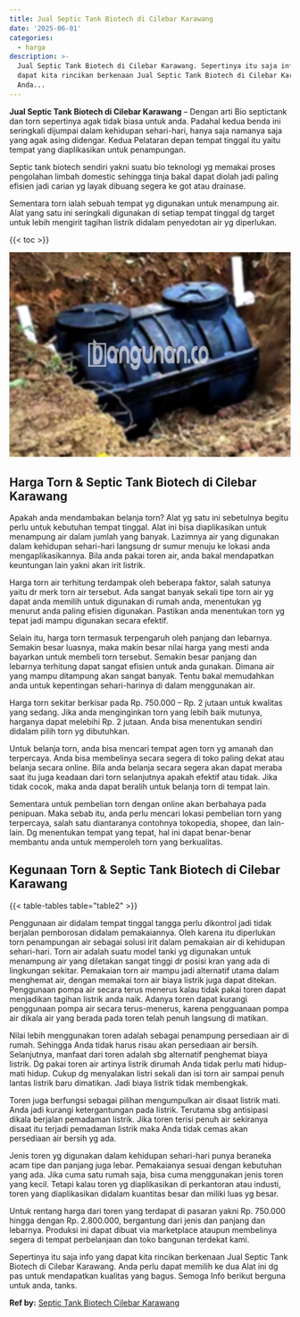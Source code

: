 ```yaml
---
title: Jual Septic Tank Biotech di Cilebar Karawang
date: '2025-06-01'
categories:
  - harga
description: >-
  Jual Septic Tank Biotech di Cilebar Karawang. Sepertinya itu saja info yang
  dapat kita rincikan berkenaan Jual Septic Tank Biotech di Cilebar Karawang.
  Anda...
---
```


**Jual Septic Tank Biotech di Cilebar Karawang** – Dengan arti Bio septictank dan torn sepertinya agak tidak biasa untuk anda. Padahal kedua benda ini seringkali dijumpai dalam kehidupan sehari-hari, hanya saja namanya saja yang agak asing didengar. Kedua Pelataran depan tempat tinggal itu yaitu tempat yang diaplikasikan untuk penampungan.

Septic tank biotech sendiri yakni suatu bio teknologi yg memakai proses pengolahan limbah domestic sehingga tinja bakal dapat diolah jadi paling efisien jadi carian yg layak dibuang segera ke got atau drainase.

Sementara torn ialah sebuah tempat yg digunakan untuk menampung air. Alat yang satu ini seringkali digunakan di setiap tempat tinggal dg target untuk lebih mengirit tagihan listrik didalam penyedotan air yg diperlukan.

{{< toc >}}

![Jual Septic Tank Biotech di Cilebar Karawang](/images/jual-bio-septictank-30.png)

## Harga Torn & Septic Tank Biotech di Cilebar Karawang

Apakah anda mendambakan belanja torn? Alat yg satu ini sebetulnya begitu perlu untuk kebutuhan tempat tinggal. Alat ini bisa diaplikasikan untuk menampung air dalam jumlah yang banyak. Lazimnya air yang digunakan dalam kehidupan sehari-hari langsung dr sumur menuju ke lokasi anda mengaplikasikannya. Bila anda pakai toren air, anda bakal mendapatkan keuntungan lain yakni akan irit listrik.

Harga torn air terhitung terdampak oleh beberapa faktor, salah satunya yaitu dr merk torn air tersebut. Ada sangat banyak sekali tipe torn air yg dapat anda memilih untuk digunakan di rumah anda, menentukan yg menurut anda paling efisien digunakan. Pastikan anda menentukan torn yg tepat jadi mampu digunakan secara efektif.

Selain itu, harga torn termasuk terpengaruh oleh panjang dan lebarnya. Semakin besar luasnya, maka makin besar nilai harga yang mesti anda bayarkan untuk membeli torn tersebut. Semakin besar panjang dan lebarnya terhitung dapat sangat efisien untuk anda gunakan. Dimana air yang mampu ditampung akan sangat banyak. Tentu bakal memudahkan anda untuk kepentingan sehari-harinya di dalam menggunakan air.

Harga torn sekitar berkisar pada Rp. 750.000 – Rp. 2 jutaan untuk kwalitas yang sedang. Jika anda menginginkan torn yang lebih baik mutunya, harganya dapat melebihi Rp. 2 jutaan. Anda bisa menentukan sendiri didalam pilih torn yg dibutuhkan.

Untuk belanja torn, anda bisa mencari tempat agen torn yg amanah dan terpercaya. Anda bisa membelinya secara segera di toko paling dekat atau belanja secara online. Bila anda belanja secara segera akan dapat meraba saat itu juga keadaan dari torn selanjutnya apakah efektif atau tidak. Jika tidak cocok, maka anda dapat beralih untuk belanja torn di tempat lain.

Sementara untuk pembelian torn dengan online akan berbahaya pada penipuan. Maka sebab itu, anda perlu mencari lokasi pembelian torn yang terpercaya, salah satu diantaranya contohnya tokopedia, shopee, dan lain-lain. Dg menentukan tempat yang tepat, hal ini dapat benar-benar membantu anda untuk memperoleh torn yang berkualitas.

## Kegunaan Torn & Septic Tank Biotech di Cilebar Karawang

{{< table-tables table="table2" >}}

Penggunaan air didalam tempat tinggal tangga perlu dikontrol jadi tidak berjalan pemborosan didalam pemakaiannya. Oleh karena itu diperlukan torn penampungan air sebagai solusi irit dalam pemakaian air di kehidupan sehari-hari. Torn air adalah suatu model tanki yg digunakan untuk menampung air yang diletakan sangat tinggi dr posisi kran yang ada di lingkungan sekitar. Pemakaian torn air mampu jadi alternatif utama dalam menghemat air, dengan memakai torn air biaya listrik juga dapat ditekan. Penggunaan pompa air secara terus menerus kalau tidak pakai toren dapat menjadikan tagihan listrik anda naik. Adanya toren dapat kurangi penggunaan pompa air secara terus-menerus, karena pengguanaan pompa air dikala air yang berada pada toren telah penuh langsung di matikan.

Nilai lebih menggunakan toren adalah sebagai penampung persediaan air di rumah. Sehingga Anda tidak harus risau akan persediaan air bersih. Selanjutnya, manfaat dari toren adalah sbg alternatif penghemat biaya listrik. Dg pakai toren air artinya listrik dirumah Anda tidak perlu mati hidup-mati hidup. Cukup dg menyalakan listri sekali dan isi torn air sampai penuh lantas listrik baru dimatikan. Jadi biaya listrik tidak membengkak.

Toren juga berfungsi sebagai pilihan mengumpulkan air disaat listrik mati. Anda jadi kurangi ketergantungan pada listrik. Terutama sbg antisipasi dikala berjalan pemadaman listrik. Jika toren terisi penuh air sekiranya disaat itu terjadi pemadaman listrik maka Anda tidak cemas akan persediaan air bersih yg ada.

Jenis toren yg digunakan dalam kehidupan sehari-hari punya beraneka acam tipe dan panjang juga lebar. Pemakaianya sesuai dengan kebutuhan yang ada. Jika cuma satu rumah saja, bisa cuma menggunakan jenis toren yang kecil. Tetapi kalau toren yg diaplikasikan di perkantoran atau industi, toren yang diaplikasikan didalam kuantitas besar dan miliki luas yg besar.

Untuk rentang harga dari toren yang terdapat di pasaran yakni Rp. 750.000 hingga dengan Rp. 2.800.000, bergantung dari jenis dan panjang dan lebarnya. Produksi ini dapat dibuat via marketplace ataupun membelinya segera di tempat perbelanjaan dan toko bangunan terdekat kami.

Sepertinya itu saja info yang dapat kita rincikan berkenaan Jual Septic Tank Biotech di Cilebar Karawang. Anda perlu dapat memilih ke dua Alat ini dg pas untuk mendapatkan kualitas yang bagus. Semoga Info berikut berguna untuk anda, tanks.

**Ref by:** [Septic Tank Biotech Cilebar Karawang](https://id.wikipedia.org/wiki/Septic)
